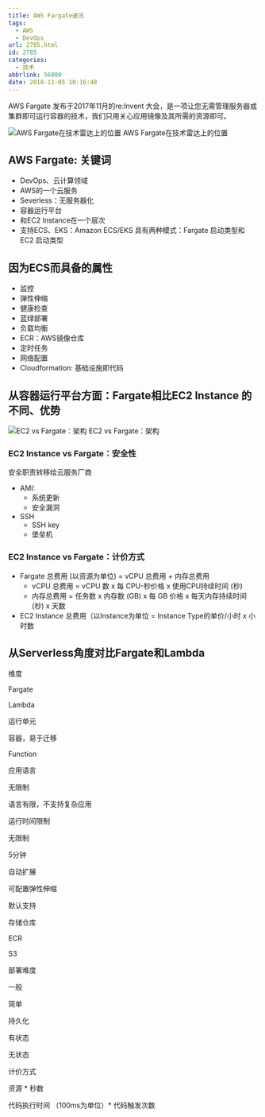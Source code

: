 ```yaml
---
title: AWS Fargate速览
tags:
  - AWS
  - DevOps
url: 2785.html
id: 2785
categories:
  - 技术
abbrlink: 56800
date: 2018-11-05 10:16:48
---
```


AWS Fargate 发布于2017年11月的re:Invent 大会，是一项让您无需管理服务器或集群即可运行容器的技术，我们只用关心应用镜像及其所需的资源即可。

![AWS Fargate在技术雷达上的位置](https://baiyuan.wang/wp-content/uploads/2019/04/20190416185422120.png) AWS Fargate在技术雷达上的位置

AWS Fargate: 关键词
----------------

*   DevOps、云计算领域
*   AWS的一个云服务
*   Severless：无服务器化
*   容器运行平台
*   和EC2 Instance在一个层次
*   支持ECS、EKS：Amazon ECS/EKS 具有两种模式：Fargate 启动类型和 EC2 启动类型

因为ECS而具备的属性
-----------

*   监控
*   弹性伸缩
*   健康检查
*   蓝绿部署
*   负载均衡
*   ECR：AWS镜像仓库
*   定时任务
*   网络配置
*   Cloudformation: 基础设施即代码

从容器运行平台方面：Fargate相比EC2 Instance 的不同、优势
--------------------------------------

![EC2 vs Fargate：架构](https://baiyuan.wang/wp-content/uploads/2019/04/20190416185423211.png) EC2 vs Fargate：架构

### EC2 Instance vs Fargate：安全性

安全职责转移给云服务厂商

*   AMI:
    *   系统更新
    *   安全漏洞
*   SSH
    *   SSH key
    *   堡垒机

### EC2 Instance vs Fargate：计价方式

*   Fargate 总费用 (以资源为单位) = vCPU 总费用 + 内存总费用
    *   vCPU 总费用 = vCPU 数 x 每 CPU-秒价格 x 使用CPU持续时间 (秒)
    *   内存总费用 = 任务数 x 内存数 (GB) x 每 GB 价格 x 每天内存持续时间 (秒) x 天数
*   EC2 Instance 总费用（以Instance为单位 = Instance Type的单价/小时 x 小时数

从Serverless角度对比Fargate和Lambda
-----------------------------

维度

Fargate

Lambda

运行单元

容器，易于迁移

Function

应用语言

无限制

语言有限，不支持复杂应用

运行时间限制

无限制

5分钟

自动扩展

可配置弹性伸缩

默认支持

存储仓库

ECR

S3

部署难度

一般

简单

持久化

有状态

无状态

计价方式

资源 \* 秒数

代码执行时间 （100ms为单位）* 代码触发次数